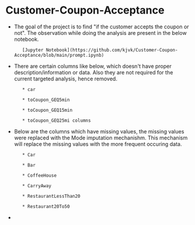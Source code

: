 # Customer-Coupon-Acceptance

* The goal of the project is to find "if the customer accepts the coupon or not". The observation while doing the analysis are present in the below notebook.

         [Jupyter Notebook](https://github.com/kjvk/Customer-Coupon-Acceptance/blob/main/prompt.ipynb)

* There are certain columns like below, which doesn't have proper description/information or data. Also they are not required for the current targeted analysis, hence removed.
  
         * car
  
         * toCoupon_GEQ5min
  
         * toCoupon_GEQ15min
  
         * toCoupon_GEQ25mi columns

* Below are the columns which have missing values, the missing values were replaced with the Mode imputation mechanishm. This mechanism will replace the missing values with the more frequent 
  occuring data.
  
         * Car
  
         * Bar
  
         * CoffeeHouse
  
         * CarryAway
  
         * RestaurantLessThan20
  
         * Restaurant20To50
  
*     

